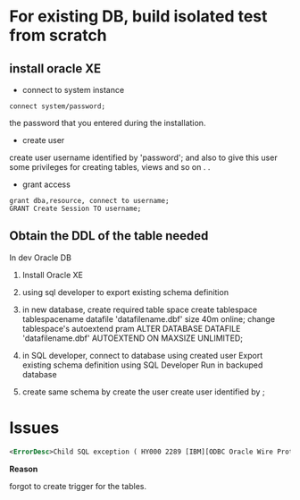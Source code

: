 
# For existing DB, build isolated test from scratch

## install oracle XE

* connect to system instance
```
connect system/password;
```

the password that you entered during the installation.
* create user

create user username identified by 'password';
and also to give this user some privileges for creating tables, views and so on . .

* grant access

```
grant dba,resource, connect to username;
GRANT Create Session TO username;
```

## Obtain the DDL of the table needed

In dev Oracle DB

1) Install Oracle XE


1) using sql developer to export existing schema definition

2) in new database,
create required table space
create tablespace tablespacename datafile 'datafilename.dbf' size 40m online;
change tablespace's autoextend pram
ALTER DATABASE DATAFILE 'datafilename.dbf' AUTOEXTEND ON MAXSIZE UNLIMITED;


1) in SQL developer, connect to database using created user
Export existing schema definition using SQL Developer
Run in backuped database

1) create same schema by create the user
    create user <schema-name> identified by <schema-name>;


# Issues

``` xml
<ErrorDesc>Child SQL exception ( HY000 2289 [IBM][ODBC Oracle Wire Protocol driver][Oracle]ORA-02289: sequence does not exist )</ErrorDesc>
```

__Reason__

forgot to create trigger for the tables.
